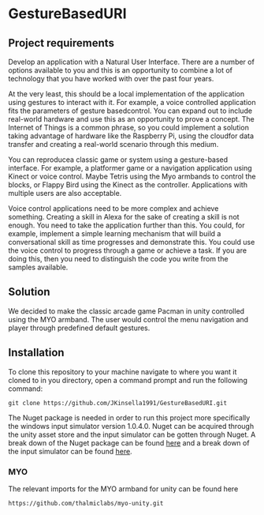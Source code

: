 # GestureBasedURI

## Project requirements
Develop an application with a Natural User Interface. There are a number of options available to you and this is an opportunity to combine a lot of technology that you have worked with over the past four years. 

At the very least, this should be a local implementation of the application using gestures to interact with it. For example, a voice controlled application fits the parameters of gesture basedcontrol. You can expand out to include real-world hardware and use this as an opportunity to prove a concept. The Internet of Things is a common phrase, so you could implement a solution taking advantage of hardware like the Raspberry Pi, using the cloudfor data transfer and creating a real-world scenario through this medium.

You can reproducea classic game or system using a gesture-based interface. For example, a platformer game or a navigation application using Kinect or voice control. Maybe Tetris using the Myo armbands to control the blocks, or Flappy Bird using the Kinect as the controller. Applications with multiple users are also acceptable. 

Voice control applications need to be more complex and achieve something. Creating a skill in Alexa for the sake of creating a skill is not enough. You need to take the application further than this. You could, for example, implement a simple learning mechanism that will build a conversational skill as time progresses and demonstrate this. You could use the voice control to progress through a game or achieve a task. If you are doing this, then you need to distinguish the code you write from the samples available.

## Solution
We decided to make the classic arcade game Pacman in unity controlled using the MYO armband. The user would control the menu navigation and player through predefined default gestures. 

## Installation
To clone this repository to your machine navigate to where you want it cloned to in you directory, open a command prompt and run the following command:
```
git clone https://github.com/JKinsella1991/GestureBasedURI.git
```
The Nuget package is needed in order to run this project more specifically the windows input simulator version 1.0.4.0. Nuget can be acquired through the unity asset store and the input simulator can be gotten through Nuget. A break down of the Nuget package can be found [here](https://assetstore.unity.com/packages/tools/utilities/nuget-for-unity-104640?fbclid=IwAR3McRhKURJPsJBCiFGsY5xkG2060H2IPHUfvyFwPV-JR3mL0y2Lj8y9uSc) and a break down of the input simulator can be found [here](https://www.nuget.org/packages/InputSimulator).

### MYO
The relevant imports for the MYO armband for unity can be found here
```
https://github.com/thalmiclabs/myo-unity.git
```
